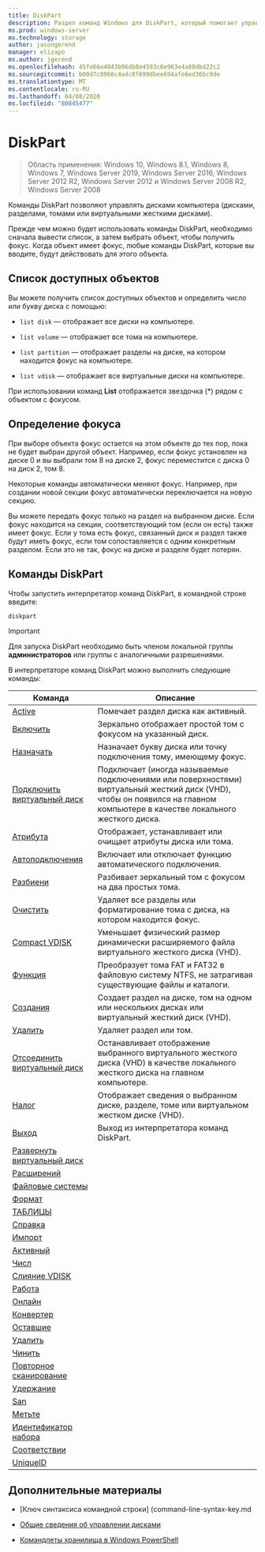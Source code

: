 ```yaml
---
title: DiskPart
description: Раздел команд Windows для DiskPart, который помогает управлять дисками компьютера.
ms.prod: windows-server
ms.technology: storage
author: jasongerend
manager: elizapo
ms.author: jgerend
ms.openlocfilehash: 45fe66e4843b96db8e4593c0e963e4a80dbd22c2
ms.sourcegitcommit: b00d7c8968c4adc8f699dbee694afe6ed36bc9de
ms.translationtype: MT
ms.contentlocale: ru-RU
ms.lasthandoff: 04/08/2020
ms.locfileid: "80845477"
---
```

# <a name="diskpart"></a>DiskPart

>Область применения: Windows 10, Windows 8.1, Windows 8, Windows 7, Windows Server 2019, Windows Server 2016, Windows Server 2012 R2, Windows Server 2012 и Windows Server 2008 R2, Windows Server 2008

Команды DiskPart позволяют управлять дисками компьютера (дисками, разделами, томами или виртуальными жесткими дисками). 

Прежде чем можно будет использовать команды DiskPart, необходимо сначала вывести список, а затем выбрать объект, чтобы получить фокус. Когда объект имеет фокус, любые команды DiskPart, которые вы вводите, будут действовать для этого объекта.

## <a name="list-the-available-objects"></a>Список доступных объектов

Вы можете получить список доступных объектов и определить число или букву диска с помощью:

- `list disk` — отображает все диски на компьютере.

- `list volume` — отображает все тома на компьютере.

- `list partition` — отображает разделы на диске, на котором находится фокус на компьютере.

- `list vdisk` — отображает все виртуальные диски на компьютере.

При использовании команд **List** отображается звездочка (\*) рядом с объектом с фокусом.

## <a name="determine-focus"></a>Определение фокуса

При выборе объекта фокус остается на этом объекте до тех пор, пока не будет выбран другой объект. Например, если фокус установлен на диске 0 и вы выбрали том 8 на диске 2, фокус переместится с диска 0 на диск 2, том 8.

Некоторые команды автоматически меняют фокус. Например, при создании новой секции фокус автоматически переключается на новую секцию.

Вы можете передать фокус только на раздел на выбранном диске. Если фокус находится на секции, соответствующий том (если он есть) также имеет фокус. Если у тома есть фокус, связанный диск и раздел также будут иметь фокус, если том сопоставляется с одним конкретным разделом. Если это не так, фокус на диске и разделе будет потерян.

## <a name="diskpart-commands"></a>Команды DiskPart

Чтобы запустить интерпретатор команд DiskPart, в командной строке введите:

```
diskpart
```

> [!IMPORTANT]
> Для запуска DiskPart необходимо быть членом локальной группы **администраторов** или группы с аналогичными разрешениями. 

В интерпретаторе команд DiskPart можно выполнить следующие команды:

| Команда | Описание |
| ------- | ----------- |
| [Active](active.md) | Помечает раздел диска как активный. |
| [Включить](add.md) | Зеркально отображает простой том с фокусом на указанный диск. |
| [Назначать](assign.md) | Назначает букву диска или точку подключения тому, имеющему фокус. |
| [Подключить виртуальный диск](attach-vdisk.md) | Подключает (иногда называемые подключениями или поверхностями) виртуальный жесткий диск (VHD), чтобы он появился на главном компьютере в качестве локального жесткого диска. |
| [Атрибута](attributes.md) | Отображает, устанавливает или очищает атрибуты диска или тома. |
| [Автоподключения](automount.md) | Включает или отключает функцию автоматического подключения. | 
| [Разбиени](break.md) | Разбивает зеркальный том с фокусом на два простых тома. |
| [Очистить](clean.md) | Удаляет все разделы или форматирование тома с диска, на котором находится фокус. |
| [Compact VDISK](compact-vdisk.md) | Уменьшает физический размер динамически расширяемого файла виртуального жесткого диска (VHD). |
| [Функция](convert.md) | Преобразует тома FAT и FAT32 в файловую систему NTFS, не затрагивая существующие файлы и каталоги. |
| [Создания](create.md) | Создает раздел на диске, том на одном или нескольких дисках или виртуальный жесткий диск (VHD). |
| [Удалить](delete.md) | Удаляет раздел или том. |
| [Отсоединить виртуальный диск](detach-vdisk.md) | Останавливает отображение выбранного виртуального жесткого диска (VHD) в качестве локального жесткого диска на главном компьютере. |
| [Налог](detail.md) | Отображает сведения о выбранном диске, разделе, томе или виртуальном жестком диске (VHD). |
| [Выход](exit.md) | Выход из интерпретатора команд DiskPart. |
| [Развернуть виртуальный диск](expand-vdisk.md) | 
| [Расширений](extend.md) | 
| [Файловые системы](filesystems.md) | 
| [Формат](format.md) | 
| [ТАБЛИЦЫ](gpt.md) | 
| [Справка](help.md) | 
| [Импорт](import.md) | 
| [Активный](inactive.md) | 
| [Числ](list.md) | 
| [Слияние VDISK](merge-vdisk.md) | 
| [Работа](offline.md) | 
| [Онлайн](online.md) | 
| [Конвертер](recover.md) | 
| [Оставшие](rem.md) | 
| [Удалить](remove.md) | 
| [Чинить](repair.md) | 
| [Повторное сканирование](rescan.md) | 
| [Удержание](retain.md) | 
| [San](san.md) | 
| [Метьте](select.md) | 
| [Идентификатор набора](set-id.md) | 
| [Соответствии](shrink.md) | 
| [UniqueID](uniqueid.md) | 

## <a name="additional-references"></a>Дополнительные материалы

- [Ключ синтаксиса командной строки] (command-line-syntax-key.md

- [Общие сведения об управлении дисками](https://docs.microsoft.com/windows-server/storage/disk-management/overview-of-disk-management)

- [Командлеты хранилища в Windows PowerShell](https://docs.microsoft.com/powershell/module/storage/)

